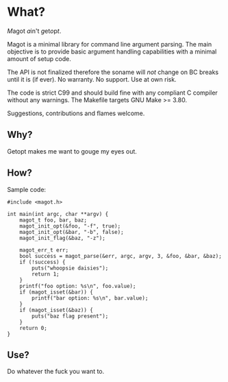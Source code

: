 # What?

*M*agot *a*in't *g*et*o*p*t*.

Magot is a minimal library for command line argument
parsing. The main objective is to provide basic argument
handling capabilities with a minimal amount of setup code.

The API is not finalized therefore the soname will _not_
change on BC breaks until it is (if ever).
No warranty. No support. Use at own risk.

The code is strict C99 and should build fine with any
compliant C compiler without any warnings.
The Makefile targets GNU Make >= 3.80.

Suggestions, contributions and flames welcome.

## Why?

Getopt makes me want to gouge my eyes out.

## How?

Sample code:

    #include <magot.h>

    int main(int argc, char **argv) {
        magot_t foo, bar, baz;
        magot_init_opt(&foo, "-f", true);
        magot_init_opt(&bar, "-b", false);
        magot_init_flag(&baz, "-z");

        magot_err_t err;
        bool success = magot_parse(&err, argc, argv, 3, &foo, &bar, &baz);
        if (!success) {
            puts("whoopsie daisies");
    	    return 1;
        }
        printf("foo option: %s\n", foo.value);
        if (magot_isset(&bar)) {
      	    printf("bar option: %s\n", bar.value);
        }
        if (magot_isset(&baz)) {
      	    puts("baz flag present");
        }
        return 0;
    }

## Use?

Do whatever the fuck you want to.

